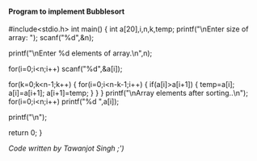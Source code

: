 #### Program to implement Bubblesort

#include<stdio.h>
int main()
{
int a[20],i,n,k,temp;
printf("\nEnter size of array:  ");
scanf("%d",&n);

printf("\nEnter %d elements of array.\n",n);

for(i=0;i<n;i++)
scanf("%d",&a[i]);

for(k=0;k<n-1;k++)
{
for(i=0;i<n-k-1;i++)
{
if(a[i]>a[i+1])
{
temp=a[i];
a[i]=a[i+1];
a[i+1]=temp;
}
}
}
printf("\nArray elements after sorting..\n");
for(i=0;i<n;i++)
printf("%d ",a[i]);

printf("\n");

return 0;
}

*Code written by Tawanjot Singh ;')*